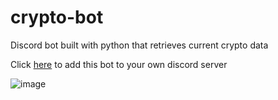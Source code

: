 # crypto-bot
Discord bot built with python that retrieves current crypto data

Click [here](https://tinyurl.com/discordcryptobot) to add this bot to your own discord server

![image](https://user-images.githubusercontent.com/39038764/141239336-56a698cc-c116-4976-a5e3-7ac02f1dd6a7.png)


